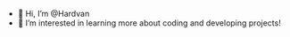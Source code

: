 - 👋 Hi, I’m @Hardvan
- 👀 I’m interested in learning more about coding and developing projects!
<!---
Hardvan/Hardvan is a ✨ special ✨ repository because its `README.md` (this file) appears on your GitHub profile.
You can click the Preview link to take a look at your changes.
--->
